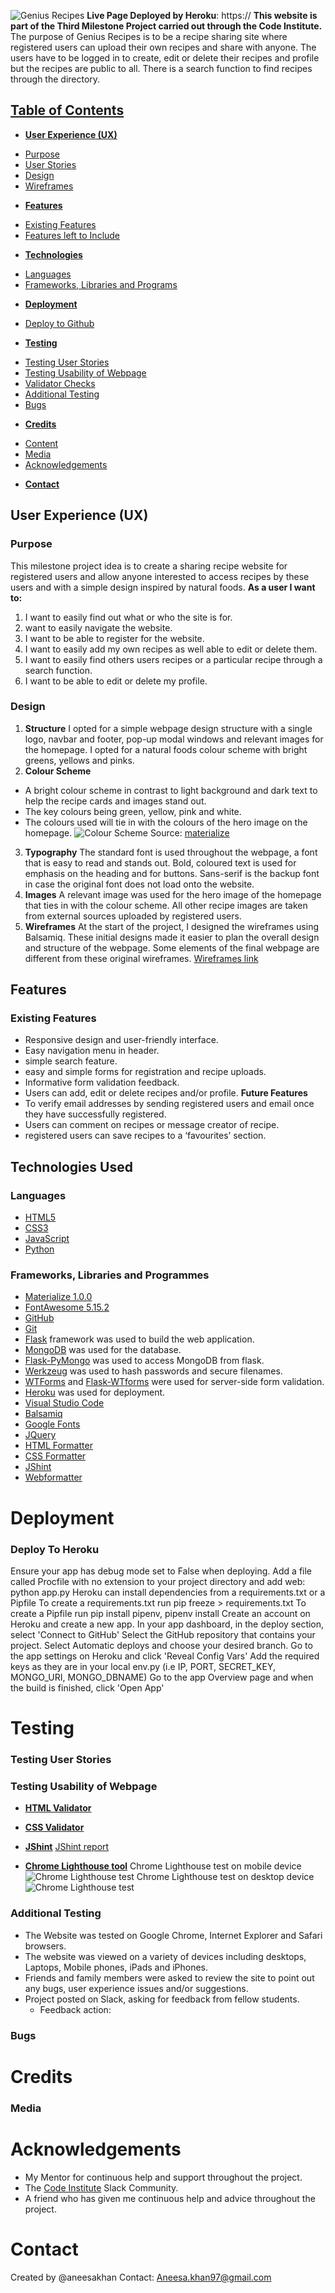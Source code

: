 ![Genius Recipes](/static/images/)
**Live Page Deployed by Heroku**: https://
**This website is part of the Third Milestone Project carried out through the Code Institute.**
The purpose of Genius Recipes is to be a recipe sharing site where registered users can upload their own recipes and share with anyone. The users have to be logged in to create, edit or delete their recipes and profile but the recipes are public to all. There is a search function to find recipes through the directory. 
## <u>Table of Contents</u>
- [**User Experience (UX)**](#user-experience-ux)
+ [Purpose](#purpose)
+ [User Stories](#user-stories)
+ [Design](#design)
+ [Wireframes](#wireframes)

- [**Features**](#features)
+ [Existing Features](#exsiting-features)
+ [Features left to Include](#features-left-to-include)

- [**Technologies**](#technologies)
+ [Languages](#languages)
+ [Frameworks, Libraries and Programs](#frameworks-libraries-and-programs)

- [**Deployment**](#deployment)
+ [Deploy to Github](#deploy-to-github)

- [**Testing**](#testing)
+ [Testing User Stories](#testing-user-stories)
+ [Testing Usability of Webpage](#testing-usability-of-webpage)
+ [Validator Checks](#validator-checks)
+ [Additional Testing](#additional-testing)
+ [Bugs](#bugs) 

- [**Credits**](#credits)
+ [Content](#content)
+ [Media](#media)
+ [Acknowledgements](#acknowledgements) 
- [**Contact**](#contact)
## **User Experience (UX)**
### Purpose
This milestone project idea is to create a sharing recipe website for registered users and allow anyone interested to access recipes by these users and with a simple design inspired by natural foods. 
**As a user I want to:**
1.	I want to easily find out what or who the site is for.
2.	want to easily navigate the website.
3.	I want to be able to register for the website.
4.	I want to easily add my own recipes as well able to edit or delete them. 
5.	I want to easily find others users recipes or a particular recipe through a search function. 
6.	I want to be able to edit or delete my profile. 
### Design
1. **Structure**
I opted for a simple webpage design structure with a single logo, navbar and footer, pop-up modal windows and relevant images for the homepage. I opted for a natural foods colour scheme with bright greens, yellows and pinks. 
2. **Colour Scheme**
-	A bright colour scheme in contrast to light background and dark text to help the recipe cards and images stand out. 
-	The key colours being green, yellow, pink and white.
-	The colours used will tie in with the colours of the hero image on the homepage. 
![Colour Scheme](assets/images/colour-scheme-2.png)
Source: [materialize]()
3. **Typography**
The standard font is used throughout the webpage, a font that is easy to read and stands out. Bold, coloured text is used for emphasis on the heading and for buttons. Sans-serif is the backup font in case the original font does not load onto the website.
4. **Images**
A relevant image was used for the hero image of the homepage that ties in with the colour scheme. All other recipe images are taken from external sources uploaded by registered users.
5. **Wireframes**
At the start of the project, I designed the wireframes using Balsamiq. These initial designs made it easier to plan the overall design and structure of the webpage. Some elements of the final webpage are different from these original wireframes.
[Wireframes link](static/pdf/ms2-wireframes.pdf)
## **Features**
### Existing Features
-	Responsive design and user-friendly interface.
-	Easy navigation menu in header.
- simple search feature.
- easy and simple forms for registration and recipe uploads. 
- Informative form validation feedback.
- Users can add, edit or delete recipes and/or profile. 
**Future Features**
-	To verify email addresses by sending registered users and email once they have successfully registered.  
-	Users can comment on recipes or message creator of recipe.   
-	registered users can save recipes to a ‘favourites’ section.  
## Technologies Used
### Languages
-	[HTML5](https://en.wikipedia.org/wiki/HTML5)
-	[CSS3](https://en.wikipedia.org/wiki/CSS)
-	[JavaScript](https://en.wikipedia.org/wiki/JavaScript)
- 	[Python]( https://www.python.org/)
### Frameworks, Libraries and Programmes
-	[Materialize 1.0.0]( https://materializecss.com/)
-	[FontAwesome 5.15.2](https://fontawesome.com/v5.15/)
-	[GitHub](https://github.com/)
-	[Git](https://git-scm.com/)
- [Flask](https://flask.palletsprojects.com/en/1.1.x/) framework was used to build the web application.
- [MongoDB](https://www.mongodb.com/) was used for the database.
- [Flask-PyMongo](https://flask-pymongo.readthedocs.io/en/latest/) was used to access MongoDB from flask.
- [Werkzeug](https://werkzeug.palletsprojects.com/en/1.0.x/) was used to hash passwords and secure filenames.
- [WTForms](https://wtforms.readthedocs.io/en/2.3.x/) and [Flask-WTforms](https://flask-wtf.readthedocs.io/en/stable/) were used for server-side form validation.
- [Heroku](https://www.heroku.com/) was used for deployment.
-	[Visual Studio Code](https://code.visualstudio.com/)
-	[Balsamiq](https://balsamiq.com/)
-	[Google Fonts](https://fonts.google.com/)
- 	[JQuery](https://jquery.com/)
- 	[HTML Formatter](https://validator.w3.org/)
-	 [CSS Formatter](https://jigsaw.w3.org/css-validator/)
-	 [JShint](https://jshint.com/)
-	 [Webformatter](https://webformatter.com/)
# Deployment
### Deploy To Heroku
Ensure your app has debug mode set to False when deploying.
Add a file called Procfile with no extension to your project directory and add web: python app.py
Heroku can install dependencies from a requirements.txt or a Pipfile
To create a requirements.txt run pip freeze > requirements.txt
To create a Pipfile run pip install pipenv, pipenv install
Create an account on Heroku and create a new app.
In your app dashboard, in the deploy section, select 'Connect to GitHub'
Select the GitHub repository that contains your project.
Select Automatic deploys and choose your desired branch.
Go to the app settings on Heroku and click 'Reveal Config Vars'
Add the required keys as they are in your local env.py (i.e IP, PORT, SECRET_KEY, MONGO_URI, MONGO_DBNAME)
Go to the app Overview page and when the build is finished, click 'Open App'
# Testing
### Testing User Stories
### Testing Usability of Webpage
- [**HTML Validator**](https://validator.w3.org/nu/#textarea)

- [**CSS Validator**](https://jigsaw.w3.org/css-validator/#validate_by_input)

- [**JShint**](https://jshint.com/) 
[JShint report](assets/images/jshint-report.png) 

- [**Chrome Lighthouse tool**](https://developers.google.com/web/tools/lighthouse)
Chrome Lighthouse test on mobile device
![Chrome Lighthouse test](assets/images/lighthouse-test-1.png)
Chrome Lighthouse test on desktop device
![Chrome Lighthouse test](assets/images/lighthouse-test-2.png)
### Additional Testing
- The Website was tested on Google Chrome, Internet Explorer and Safari browsers.
- The website was viewed on a variety of devices including desktops, Laptops, Mobile phones, iPads and iPhones.
- Friends and family members were asked to review the site to point out any bugs, user experience issues and/or suggestions.
- Project posted on Slack, asking for feedback from fellow students.
  - Feedback action:
### Bugs
# Credits
### Media
# Acknowledgements
- My Mentor for continuous help and support throughout the project.
 - The [Code Institute](https://codeinstitute.net/) Slack Community.
- A friend who has given me continuous help and advice throughout the project.
# Contact
Created by @aneesakhan
Contact: Aneesa.khan97@gmail.com
